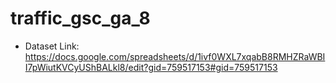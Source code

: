 # traffic_gsc_ga_8
- Dataset Link: https://docs.google.com/spreadsheets/d/1ivf0WXL7xqabB8RMHZRaWBII7pWiutKVCyUShBALkl8/edit?gid=759517153#gid=759517153
